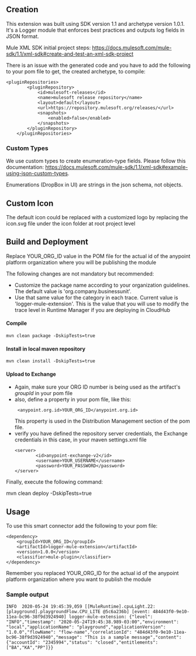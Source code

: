 ## Creation

This extension was built using SDK version 1.1 and archetype version 1.0.1.
It's a Logger module that enforces best practices and outputs log fields in JSON format.

Mule XML SDK initial project steps:
https://docs.mulesoft.com/mule-sdk/1.1/xml-sdk#create-and-test-an-xml-sdk-project

There is an issue with the generated code and you have to add the following to your pom file
to get, the created archetype, to compile:

```
<pluginRepositories>
        <pluginRepository>
            <id>mulesoft-releases</id>
            <name>mulesoft release repository</name>
            <layout>default</layout>
            <url>https://repository.mulesoft.org/releases/</url>
            <snapshots>
                <enabled>false</enabled>
            </snapshots>
        </pluginRepository>
    </pluginRepositories>
```

### Custom Types

We use custom types to create enumeration-type fields. Please follow this documentation: https://docs.mulesoft.com/mule-sdk/1.1/xml-sdk#example-using-json-custom-types.

Enumerations (DropBox in UI) are strings in the json schema, not objects.

## Custom Icon

The default icon could be replaced with a customized logo by replacing the icon.svg file under the icon folder at root project level

## Build and Deployment

Replace YOUR_ORG_ID value in the POM file for the actual id of the anypoint platform organization where you will be 
publishing the module

The following changes are not mandatory but recommended:

* Customize the package name according to your organization guidelines. The default value is 'org.company.businessunit'.
* Use that same value for the category in each trace. Current value is 'logger-mule-extension'. This is the value
  that you will use to modify  the trace level in Runtime Manager if you are deploying in CloudHub

#### Compile
```
mvn clean package -DskipTests=true
```

#### Install in local maven repository

```
mvn clean install -DskipTests=true
````

#### Upload to Exchange 

* Again, make sure your ORG ID number is being used as the artifact's _groupId_ in your pom file
* also, define a property in your pom file, like this:
  ```
   <anypoint.org.id>YOUR_ORG_ID</anypoint.org.id>
  ```
  This property is used in the Distribution Management section of the pom file.
* verify you have defined the repository server credentials, the Exchange credentials in this case, in your maven settings.xml file
  ```
  <server>
          <id>anypoint-exchange-v2</id>
          <username>YOUR_USERNAME</username>
          <password>YOUR_PASSWORD</password>
  </server>
  ```

Finally, execute the following command:

mvn clean deploy -DskipTests=true


## Usage

To use this smart connector add the following to your pom file:
```
<dependency>
    <groupId>YOUR_ORG_ID</groupId>
	<artifactId>logger-mule-extension</artifactId>
	<version>1.0.0</version>
	<classifier>mule-plugin</classifier>
</dependency>
```

Remember you replaced YOUR_ORG_ID for the actual id of the anypoint platform organization where you want to 
publish the module

### Sample output

```
INFO  2020-05-24 19:45:39,059 [[MuleRuntime].cpuLight.22: [playground].playgroundFlow.CPU_LITE @5c6a236b] [event: 484d43f0-9e10-11ea-bc96-38f9d3924940] logger-mule-extension: {"level": "INFO","timestamp": "2020-05-24T19:45:38.989-03:00","environment": "local","applicationName": "playground","applicationVersion": "1.0.0","flowName": "flow-name","correlationId": "484d43f0-9e10-11ea-bc96-38f9d3924940","message": "This is a sample message","content": {"accountId": "2345994","status": "closed","entitlements": ["BA","KA","PP"]}}
```

